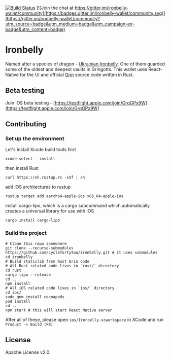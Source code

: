 [![Build Status](https://travis-ci.com/cyclefortytwo/ironbelly.svg?branch=master)](https://travis-ci.com/cyclefortytwo/ironbelly)
[![Join the chat at https://gitter.im/ironbelly-wallet/community](https://badges.gitter.im/ironbelly-wallet/community.svg)](https://gitter.im/ironbelly-wallet/community?utm_source=badge&utm_medium=badge&utm_campaign=pr-badge&utm_content=badge)

# Ironbelly

Named after a species of dragon - [Ukrainian Ironbelly](http://harrypotter.wikia.com/wiki/Ukrainian_Ironbelly). One of them guarded some of the oldest and deepest vaults in Gringotts.
This wallet uses React-Native for the UI and official [Grin](https://github.com/mimblewimble/grin/) source code written in Rust.
## Beta testing
Join iOS beta testing - [https://testflight.apple.com/join/GrqGPx9W](https://testflight.apple.com/join/GrqGPx9W)
## Contributing
### Set up the environment

Let's install Xcode build tools first

`xcode-select --install`

then install Rust

`curl https://sh.rustup.rs -sSf | sh`

add iOS architectures to rustup

`rustup target add aarch64-apple-ios x86_64-apple-ios`

install cargo-lipo, which is a cargo subcommand which automatically creates a universal library for use with iOS

`cargo install cargo-lipo`

### Build the project

```
# Clone this repo somewhere
git clone --recurse-submodules https://github.com/cyclefortytwo/ironbelly.git # it uses submodules
cd ironbelly
# Build staticlib from Rust Grin code
# All Rust related code lives in `rust/` directory
cd rust
cargo lipo --release
cd ..
npm install
# All iOS related code lives in `ios/` directory
cd ios/
sudo gem install cocoapods
pod install
cd ..
npm start # this will start React Native server
```

After all of these, please open `ios/Ironbelly.xcworkspace` in XCode and run `Product -> Build (⌘B)`

## License

Apache License v2.0.
